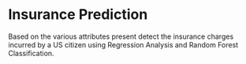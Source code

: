 # Insurance Prediction
Based on the various attributes present detect the insurance charges incurred by a US citizen using Regression Analysis and Random Forest Classification.
